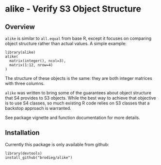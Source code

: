 # alike - Verify S3 Object Structure

## Overview

`alike` is similar to `all.equal` from base R, except it focuses on comparing object structure rather than actual values.  A simple example:

```{r}
library(alike)
alike(
  matrix(integer(), ncol=3),
  matrix(1:12, nrow=4)
)
```

The structure of these objects is the same: they are both integer matrices with three columns.

`alike` was written to bring some of the guarantees about object structure that S4 provides to S3 objects.  While the best way to achieve that objective is to use S4 classes, so much existing R code relies on S3 classes that a backstop approach is warranted.

See package vignette and function documentation for more details.

## Installation

Currently this package is only available from github:

```
library(devtools)
install_github("brodieg/alike")
```